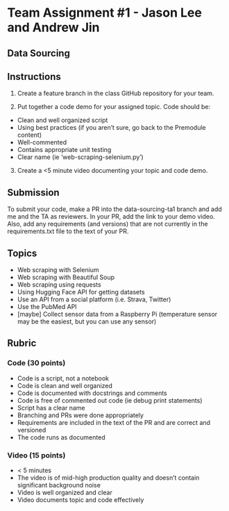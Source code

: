 # Team Assignment #1 - Jason Lee and Andrew Jin
## Data Sourcing

## Instructions
1. Create a feature branch in the class GitHub repository for your team. 

2. Put together a code demo for your assigned topic. 
Code should be:
* Clean and well organized script
* Using best practices (if you aren’t sure, go back to the Premodule content)
* Well-commented
* Contains appropriate unit testing
* Clear name (ie ‘web-scraping-selenium.py’)

3. Create a <5 minute video documenting your topic and code demo. 

## Submission
To submit your code, make a PR into the data-sourcing-ta1 branch and add me and the TA as reviewers. In your PR, add the link to your demo video. Also, add any requirements (and versions) that are not currently in the requirements.txt file to the text of your PR.

## Topics
* Web scraping with Selenium
* Web scraping with Beautiful Soup
* Web scraping using requests
* Using Hugging Face API for getting datasets
* Use an API from a social platform (i.e. Strava, Twitter)
* Use the PubMed API
* [maybe] Collect sensor data from a Raspberry Pi (temperature sensor may be the easiest, but you can use any sensor)

## Rubric
### Code (30 points)
* Code is a script, not a notebook
* Code is clean and well organized
* Code is documented with docstrings and comments 
* Code is free of commented out code (ie debug print statements)
* Script has a clear name
* Branching and PRs were done appropriately
* Requirements are included in the text of the PR and are correct and versioned
* The code runs as documented

### Video (15 points)
* < 5 minutes
* The video is of mid-high production quality and doesn’t contain significant background noise 
* Video is well organized and clear
* Video documents topic and code effectively

